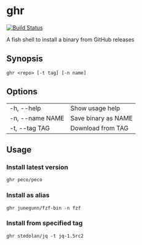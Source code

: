 # ghr

[![Build Status](https://travis-ci.org/kobanyan/ghr.svg?branch=master)](https://travis-ci.org/kobanyan/ghr)

A fish shell to install a binary from GitHub releases

## Synopsis

`ghr <repo> [-t tag] [-n name]`

## Options

|||
| --- | --- |
| -h, --help | Show usage help |
| -n, --name NAME | Save binary as NAME |
| -t, --tag TAG | Download from TAG |

## Usage

### Install latest version  

`ghr peco/peco`

### Install as alias  

`ghr junegunn/fzf-bin -n fzf`

### Install from specified tag  

`ghr stedolan/jq -t jq-1.5rc2`

